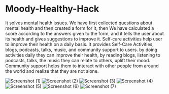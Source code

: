 # Moody-Healthy-Hack

It solves mental health issues. We have first collected questions about mental health and then created a form for it, then We have calculated a score according to the answers given to the form, and it tells the user about its health and gives suggestions to improve it. Self-care activities help user to improve their health on a daily basis. It provides Self-Care Activities, blogs, podcasts, talks, music, and community support to users. by doing activities daily they can improve their health, by reading blogs, listening to podcasts, talks, the music they can relate to others, uplift their mood. Community support helps them to interact with other people from around the world and realize that they are not alone.
<br>

![Screenshot (1)](https://user-images.githubusercontent.com/71871235/174438831-2c1bd810-3ce1-416b-872c-abb93f92f57e.png)
![Screenshot (2)](https://user-images.githubusercontent.com/71871235/174438838-a196e58f-4cc5-42b4-a81e-d34bd825487e.png)
![Screenshot (3)](https://user-images.githubusercontent.com/71871235/174438840-92aef46f-70bc-40a3-95d7-6fe9a92929dd.png)
![Screenshot (4)](https://user-images.githubusercontent.com/71871235/174438843-9c89d9b7-7636-44f1-b6b0-603eeef454ef.png)
![Screenshot (5)](https://user-images.githubusercontent.com/71871235/174438861-2af980ed-cce7-44d8-9adf-187fbf5618f3.png)
![Screenshot (6)](https://user-images.githubusercontent.com/71871235/174438865-1c01f632-99bb-466e-bbc8-38d1b7e5de8c.png)
![Screenshot (7)](https://user-images.githubusercontent.com/71871235/174438893-ffb3fdbe-7d8e-4429-90d3-d4877086ffde.png)
